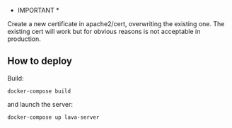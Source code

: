 * IMPORTANT *

Create a new certificate in apache2/cert, overwriting the existing one. The existing cert will work but for obvious reasons is not acceptable in production.

## How to deploy

Build:

`docker-compose build`

and launch the server:

`docker-compose up lava-server`
